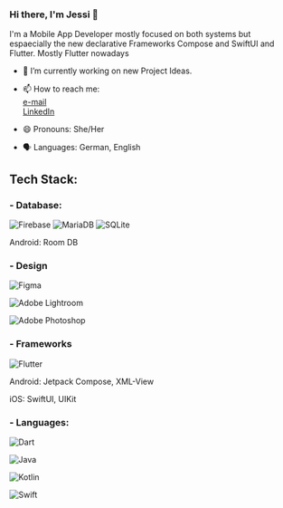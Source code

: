### Hi there, I'm Jessi 👋

I'm a Mobile App Developer mostly focused on both systems but espaecially the new declarative Frameworks Compose and SwiftUI and Flutter. Mostly Flutter nowadays

- 🌱 I’m currently working on new Project Ideas. 

- 📫 How to reach me:<br/>
                     [e-mail](mailto:jessica_ernst_bewerbung@outlook.com?subject=[GitHub]%20Source%20Belladonnixi)<br/>
                     [LinkedIn](https://www.linkedin.com/in/jessica-ernst-3705ab140/)<br/>
- 😄 Pronouns: She/Her
- 🗣️ Languages: German, English

## Tech Stack:

### - Database:

![Firebase](https://img.shields.io/badge/firebase-a08021?style=for-the-badge&logo=firebase&logoColor=ffcd34)  ![MariaDB](https://img.shields.io/badge/MariaDB-003545?style=for-the-badge&logo=mariadb&logoColor=white) ![SQLite](https://img.shields.io/badge/sqlite-%2307405e.svg?style=for-the-badge&logo=sqlite&logoColor=white)



Android: Room DB

### - Design

![Figma](https://img.shields.io/badge/figma-%23F24E1E.svg?style=for-the-badge&logo=figma&logoColor=white)

![Adobe Lightroom](https://img.shields.io/badge/Adobe%20Lightroom-31A8FF.svg?style=for-the-badge&logo=Adobe%20Lightroom&logoColor=white)

![Adobe Photoshop](https://img.shields.io/badge/adobe%20photoshop-%2331A8FF.svg?style=for-the-badge&logo=adobe%20photoshop&logoColor=white)

### - Frameworks

![Flutter](https://img.shields.io/badge/Flutter-%2302569B.svg?style=for-the-badge&logo=Flutter&logoColor=white)

Android: Jetpack Compose, XML-View

iOS: SwiftUI, UIKit

### - Languages:

![Dart](https://img.shields.io/badge/dart-%230175C2.svg?style=for-the-badge&logo=dart&logoColor=white)

![Java](https://img.shields.io/badge/java-%23ED8B00.svg?style=for-the-badge&logo=openjdk&logoColor=white)

![Kotlin](https://img.shields.io/badge/kotlin-%237F52FF.svg?style=for-the-badge&logo=kotlin&logoColor=white)

![Swift](https://img.shields.io/badge/swift-F54A2A?style=for-the-badge&logo=swift&logoColor=white)



